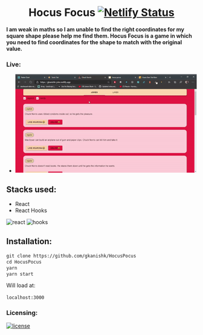 <p align="center">
    <br>
    <h1 align="center" >Hocus Focus
     <a href="https://app.netlify.com/sites/gkanishk-math/deploys" align="center"><img src="https://api.netlify.com/api/v1/badges/382a6f81-7b62-49ed-844f-eefd1382c435/deploy-status" alt="Netlify Status"></a></h1>
</p>

**I am weak in maths so I am unable to find the right coordinates for my square shape please help me find them. Hocus Focus is a game in which you need to find coordinates for the shape to match with the original value.**

### Live:
   - ![demo](/public/chuck.gif)

## Stacks used:
- React
- React Hooks

![react](https://img.shields.io/badge/frontend-react-blue) ![hooks](https://img.shields.io/badge/react-hooks-yellow)

## Installation:

```
git clone https://github.com/gkanishk/HocusPocus
cd HocusPocus
yarn
yarn start

```
Will load at:

`localhost:3000`

### Licensing:
[![license](https://img.shields.io/bower/l/react?style=for-the-badge)](/LICENSE)
